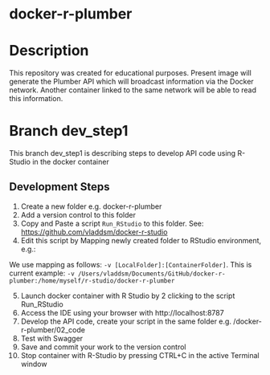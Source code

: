 # docker-r-plumber

# Description

This repository was created for educational purposes. Present image will generate the Plumber API which will broadcast information via the Docker network. Another container linked to the same network will be able to read this information.

# Branch dev_step1

This branch dev_step1 is describing steps to develop API code using R-Studio in the docker container

## Development Steps

1. Create a new folder e.g. docker-r-plumber
2. Add a version control to this folder
3. Copy and Paste a script `Run_RStudio` to this folder. See: https://github.com/vladdsm/docker-r-studio
4. Edit this script by Mapping newly created folder to RStudio environment, e.g.:

We use mapping as follows: `-v [LocalFolder]:[ContainerFolder]`. This is current example: `-v /Users/vladdsm/Documents/GitHub/docker-r-plumber:/home/myself/r-studio/docker-r-plumber`

5. Launch docker container with R Studio by 2 clicking to the script Run_RStudio
6. Access the IDE using your browser with http://localhost:8787
7. Develop the API code, create your script in the same folder e.g. /docker-r-plumber/02_code
8. Test with Swagger
9. Save and commit your work to the version control
10. Stop container with R-Studio by pressing CTRL+C in the active Terminal window
